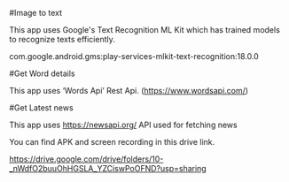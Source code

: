 #Image to text 

This app uses Google's Text Recognition ML Kit which has trained models to recognize texts efficiently.

com.google.android.gms:play-services-mlkit-text-recognition:18.0.0

#Get Word details

This app uses ‘Words Api’ Rest Api. (https://www.wordsapi.com/) 

#Get Latest news

This app uses https://newsapi.org/ API used for fetching news

You can find APK and screen recording in this drive link.

https://drive.google.com/drive/folders/10-_nWdfO2buuOhHGSLA_YZCiswPoOFND?usp=sharing


